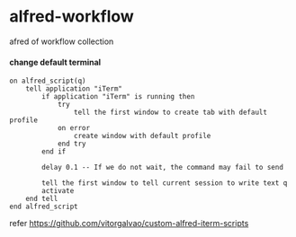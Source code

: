# alfred-workflow
afred of workflow collection

#### change default terminal

```
on alfred_script(q)
	tell application "iTerm"
		if application "iTerm" is running then
			try
				tell the first window to create tab with default profile
			on error
				create window with default profile
			end try
		end if

		delay 0.1 -- If we do not wait, the command may fail to send

		tell the first window to tell current session to write text q
		activate
	end tell
end alfred_script
```

refer https://github.com/vitorgalvao/custom-alfred-iterm-scripts

